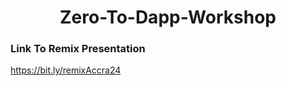 # <div align="center">Zero-To-Dapp-Workshop<div/>


### Link To Remix Presentation

https://bit.ly/remixAccra24
